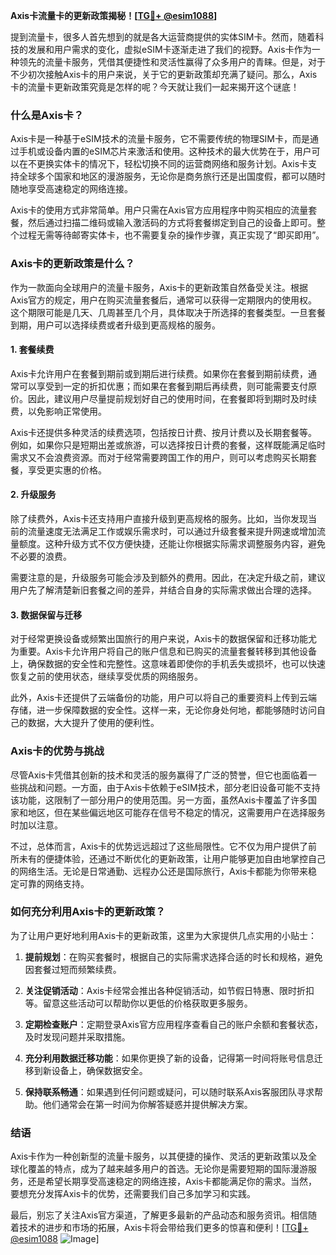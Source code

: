 **Axis卡流量卡的更新政策揭秘！[[TG💪+ @esim1088](https://t.me/s/esim1088)]**

提到流量卡，很多人首先想到的就是各大运营商提供的实体SIM卡。然而，随着科技的发展和用户需求的变化，虚拟eSIM卡逐渐走进了我们的视野。Axis卡作为一种领先的流量卡服务，凭借其便捷性和灵活性赢得了众多用户的青睐。但是，对于不少初次接触Axis卡的用户来说，关于它的更新政策却充满了疑问。那么，Axis卡的流量卡更新政策究竟是怎样的呢？今天就让我们一起来揭开这个谜底！

### **什么是Axis卡？**

Axis卡是一种基于eSIM技术的流量卡服务，它不需要传统的物理SIM卡，而是通过手机或设备内置的eSIM芯片来激活和使用。这种技术的最大优势在于，用户可以在不更换实体卡的情况下，轻松切换不同的运营商网络和服务计划。Axis卡支持全球多个国家和地区的漫游服务，无论你是商务旅行还是出国度假，都可以随时随地享受高速稳定的网络连接。

Axis卡的使用方式非常简单。用户只需在Axis官方应用程序中购买相应的流量套餐，然后通过扫描二维码或输入激活码的方式将套餐绑定到自己的设备上即可。整个过程无需等待邮寄实体卡，也不需要复杂的操作步骤，真正实现了“即买即用”。

### **Axis卡的更新政策是什么？**

作为一款面向全球用户的流量卡服务，Axis卡的更新政策自然备受关注。根据Axis官方的规定，用户在购买流量套餐后，通常可以获得一定期限内的使用权。这个期限可能是几天、几周甚至几个月，具体取决于所选择的套餐类型。一旦套餐到期，用户可以选择续费或者升级到更高规格的服务。

#### **1. 套餐续费**

Axis卡允许用户在套餐到期前或到期后进行续费。如果你在套餐到期前续费，通常可以享受到一定的折扣优惠；而如果在套餐到期后再续费，则可能需要支付原价。因此，建议用户尽量提前规划好自己的使用时间，在套餐即将到期时及时续费，以免影响正常使用。

Axis卡还提供多种灵活的续费选项，包括按日计费、按月计费以及长期套餐等。例如，如果你只是短期出差或旅游，可以选择按日计费的套餐，这样既能满足临时需求又不会浪费资源。而对于经常需要跨国工作的用户，则可以考虑购买长期套餐，享受更实惠的价格。

#### **2. 升级服务**

除了续费外，Axis卡还支持用户直接升级到更高规格的服务。比如，当你发现当前的流量速度无法满足工作或娱乐需求时，可以通过升级套餐来提升网速或增加流量额度。这种升级方式不仅方便快捷，还能让你根据实际需求调整服务内容，避免不必要的浪费。

需要注意的是，升级服务可能会涉及到额外的费用。因此，在决定升级之前，建议用户先了解清楚新旧套餐之间的差异，并结合自身的实际需求做出合理的选择。

#### **3. 数据保留与迁移**

对于经常更换设备或频繁出国旅行的用户来说，Axis卡的数据保留和迁移功能尤为重要。Axis卡允许用户将自己的账户信息和已购买的流量套餐转移到其他设备上，确保数据的安全性和完整性。这意味着即使你的手机丢失或损坏，也可以快速恢复之前的使用状态，继续享受优质的网络服务。

此外，Axis卡还提供了云端备份的功能，用户可以将自己的重要资料上传到云端存储，进一步保障数据的安全性。这样一来，无论你身处何地，都能够随时访问自己的数据，大大提升了使用的便利性。

### **Axis卡的优势与挑战**

尽管Axis卡凭借其创新的技术和灵活的服务赢得了广泛的赞誉，但它也面临着一些挑战和问题。一方面，由于Axis卡依赖于eSIM技术，部分老旧设备可能不支持该功能，这限制了一部分用户的使用范围。另一方面，虽然Axis卡覆盖了许多国家和地区，但在某些偏远地区可能存在信号不稳定的情况，这需要用户在选择服务时加以注意。

不过，总体而言，Axis卡的优势远远超过了这些局限性。它不仅为用户提供了前所未有的便捷体验，还通过不断优化的更新政策，让用户能够更加自由地掌控自己的网络生活。无论是日常通勤、远程办公还是国际旅行，Axis卡都能为你带来稳定可靠的网络支持。

### **如何充分利用Axis卡的更新政策？**

为了让用户更好地利用Axis卡的更新政策，这里为大家提供几点实用的小贴士：

1. **提前规划**：在购买套餐时，根据自己的实际需求选择合适的时长和规格，避免因套餐过短而频繁续费。
   
2. **关注促销活动**：Axis卡经常会推出各种促销活动，如节假日特惠、限时折扣等。留意这些活动可以帮助你以更低的价格获取更多服务。

3. **定期检查账户**：定期登录Axis官方应用程序查看自己的账户余额和套餐状态，及时发现问题并采取措施。

4. **充分利用数据迁移功能**：如果你更换了新的设备，记得第一时间将账号信息迁移到新设备上，确保数据安全。

5. **保持联系畅通**：如果遇到任何问题或疑问，可以随时联系Axis客服团队寻求帮助。他们通常会在第一时间为你解答疑惑并提供解决方案。

### **结语**

Axis卡作为一种创新型的流量卡服务，以其便捷的操作、灵活的更新政策以及全球化覆盖的特点，成为了越来越多用户的首选。无论你是需要短期的国际漫游服务，还是希望长期享受高速稳定的网络连接，Axis卡都能满足你的需求。当然，要想充分发挥Axis卡的优势，还需要我们自己多加学习和实践。

最后，别忘了关注Axis官方渠道，了解更多最新的产品动态和服务资讯。相信随着技术的进步和市场的拓展，Axis卡将会带给我们更多的惊喜和便利！[[TG💪+ @esim1088](https://t.me/s/esim1088) ![Image](https://i.postimg.cc/4NQfJmqS/Snipaste-2025-05-13-00-14-12.png)]